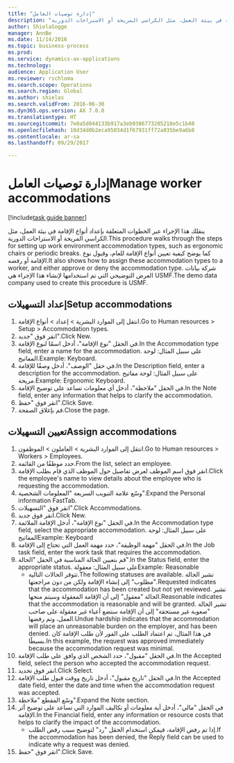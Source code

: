 ```yaml
--- 
title: "إدارة توصيات العامل"
description: "ينقلك هذا الإجراء عبر الخطوات المتعلقة بإعداد أنواع الإقامة في بيئة العمل، مثل الكراسي المريحة أو الاستراحات الدورية."
author: ShielaSogge
manager: AnnBe
ms.date: 11/14/2016
ms.topic: business-process
ms.prod: 
ms.service: dynamics-ax-applications
ms.technology: 
audience: Application User
ms.reviewer: rschloma
ms.search.scope: Operations
ms.search.region: Global
ms.author: shielas
ms.search.validFrom: 2016-06-30
ms.dyn365.ops.version: AX 7.0.0
ms.translationtype: HT
ms.sourcegitcommit: 7e0a5d044133b917a3eb9386773205218e5c1b40
ms.openlocfilehash: 10d34d0b2eca95034d1f67931ff72a035be9a6b8
ms.contentlocale: ar-sa
ms.lasthandoff: 09/29/2017

---
```

# <a name="manage-worker-accommodations"></a><span data-ttu-id="38b17-103">إدارة توصيات العامل</span><span class="sxs-lookup"><span data-stu-id="38b17-103">Manage worker accommodations</span></span>

[!include[task guide banner](../../../includes/task-guide-banner.md)]

<span data-ttu-id="38b17-104">ينقلك هذا الإجراء عبر الخطوات المتعلقة بإعداد أنواع الإقامة في بيئة العمل، مثل الكراسي المريحة أو الاستراحات الدورية.</span><span class="sxs-lookup"><span data-stu-id="38b17-104">This procedure walks through the steps for setting up work environment accommodation types, such as ergonomic chairs or periodic breaks.</span></span> <span data-ttu-id="38b17-105">كما يوضح كيفية تعيين أنواع الإقامة للعام، وقبول نوع الإقامة أو رفضه.</span><span class="sxs-lookup"><span data-stu-id="38b17-105">It also shows how to assign these accommodation types to a worker, and either approve or deny the accommodation type.</span></span> <span data-ttu-id="38b17-106">شركة بيانات العرض التوضيحي التي تم استخدامها لإنشاء هذا الإجراء هي USMF.</span><span class="sxs-lookup"><span data-stu-id="38b17-106">The demo data company used to create this procedure is USMF.</span></span>


## <a name="setup-accommodations"></a><span data-ttu-id="38b17-107">إعداد التسهيلات</span><span class="sxs-lookup"><span data-stu-id="38b17-107">Setup accommodations</span></span>
1. <span data-ttu-id="38b17-108">انتقل إلى الموارد البشرية > إعداد > أنواع الإقامة.</span><span class="sxs-lookup"><span data-stu-id="38b17-108">Go to Human resources > Setup > Accommodation types.</span></span>
2. <span data-ttu-id="38b17-109">انقر فوق "جديد".</span><span class="sxs-lookup"><span data-stu-id="38b17-109">Click New.</span></span>
3. <span data-ttu-id="38b17-110">في الحقل "نوع الإقامة"، أدخل اسمًا لنوع الإقامة.</span><span class="sxs-lookup"><span data-stu-id="38b17-110">In the Accommodation type field, enter a name for the accommodation.</span></span> <span data-ttu-id="38b17-111">على سبيل المثال: لوحة المفاتيح.</span><span class="sxs-lookup"><span data-stu-id="38b17-111">Example: Keyboard.</span></span>
4. <span data-ttu-id="38b17-112">في حقل "الوصف"، أدخل وصفًا للإقامة.</span><span class="sxs-lookup"><span data-stu-id="38b17-112">In the Description field, enter a description for the accommodation.</span></span> <span data-ttu-id="38b17-113">على سبيل المثال: لوحة مفاتيح مريحة.</span><span class="sxs-lookup"><span data-stu-id="38b17-113">Example: Ergonomic Keyboard.</span></span>
5. <span data-ttu-id="38b17-114">في الحقل "ملاحظة"، أدخل أي معلومات تساعد على توضيح الإقامة.</span><span class="sxs-lookup"><span data-stu-id="38b17-114">In the Note field, enter any information that helps to clarify the accommodation.</span></span>
6. <span data-ttu-id="38b17-115">انقر فوق "حفظ".</span><span class="sxs-lookup"><span data-stu-id="38b17-115">Click Save.</span></span>
7. <span data-ttu-id="38b17-116">قم بإغلاق الصفحة.</span><span class="sxs-lookup"><span data-stu-id="38b17-116">Close the page.</span></span>

## <a name="assign-accommodations"></a><span data-ttu-id="38b17-117">تعيين التسهيلات</span><span class="sxs-lookup"><span data-stu-id="38b17-117">Assign accommodations</span></span>
1. <span data-ttu-id="38b17-118">انتقل إلى الموارد البشرية > العاملون > الموظفون.</span><span class="sxs-lookup"><span data-stu-id="38b17-118">Go to Human resources > Workers > Employees.</span></span>
2. <span data-ttu-id="38b17-119">حدد موظفًا من القائمة.</span><span class="sxs-lookup"><span data-stu-id="38b17-119">From the list, select an employee.</span></span>
3. <span data-ttu-id="38b17-120">انقر فوق اسم الموظف لعرض تفاصيل حول الموظف الذي قام بطلب الإقامة.</span><span class="sxs-lookup"><span data-stu-id="38b17-120">Click the employee's name to view details about the employee who is requesting the accommodation.</span></span>
4. <span data-ttu-id="38b17-121">وسّع علامة التبويب السريعة "المعلومات الشخصية".</span><span class="sxs-lookup"><span data-stu-id="38b17-121">Expand the Personal information FastTab.</span></span>
5. <span data-ttu-id="38b17-122">انقر فوق "التسهيلات".</span><span class="sxs-lookup"><span data-stu-id="38b17-122">Click Accommodations.</span></span>
6. <span data-ttu-id="38b17-123">انقر فوق جديد.</span><span class="sxs-lookup"><span data-stu-id="38b17-123">Click New.</span></span>
7. <span data-ttu-id="38b17-124">في الحقل "نوع الإقامة"، أدخل الإقامة الملائمة.</span><span class="sxs-lookup"><span data-stu-id="38b17-124">In the Accommodation type field, select the appropriate accommodation.</span></span> <span data-ttu-id="38b17-125">على سبيل المثال: لوحة المفاتيح</span><span class="sxs-lookup"><span data-stu-id="38b17-125">Example: Keyboard</span></span>
8. <span data-ttu-id="38b17-126">في الحقل "مهمة الوظيفة‬"، حدد مهمة العمل التي تحتاج إلى الإقامة.</span><span class="sxs-lookup"><span data-stu-id="38b17-126">In the Job task field, enter the work task that requires the accommodation.</span></span>
9. <span data-ttu-id="38b17-127">قم بتعيين الحالة المناسبة في الحقل "الحالة".</span><span class="sxs-lookup"><span data-stu-id="38b17-127">In the Status field, enter the appropriate status.</span></span> <span data-ttu-id="38b17-128">على سبيل المثال: معقولة</span><span class="sxs-lookup"><span data-stu-id="38b17-128">Example: Reasonable</span></span>
    * <span data-ttu-id="38b17-129">تتوفر الحالات التالية.</span><span class="sxs-lookup"><span data-stu-id="38b17-129">The following statuses are available.</span></span> <span data-ttu-id="38b17-130">تشير الحالة "مطلوب‬" إلى إنشاء الإقامة ولكن من دون مراجعتها.</span><span class="sxs-lookup"><span data-stu-id="38b17-130">Requested indicates that the accommodation has been created but not yet reviewed.</span></span> <span data-ttu-id="38b17-131">تشير الحالة "معقول" إلى أن الإقامة المعقولة وسيتم منحها.</span><span class="sxs-lookup"><span data-stu-id="38b17-131">Reasonable indicates that the accommodation is reasonable and will be granted.</span></span> <span data-ttu-id="38b17-132">تشير الحالة "صعوبة غير مستحقة‬" إلى أن الإقامة ستضع أعباء غير معقولة على صاحب العمل، وتم رفضها.</span><span class="sxs-lookup"><span data-stu-id="38b17-132">Undue hardship indicates that the accommodation will place an unreasonable burden on the employer, and has been denied.</span></span> <span data-ttu-id="38b17-133">في هذا المثال، تم اعتماد الطلب على الفور لأن طلب الإقامة كان بسيطًا.</span><span class="sxs-lookup"><span data-stu-id="38b17-133">In this example, the request was approved immediately because the accommodation request was minimal.</span></span>  
10. <span data-ttu-id="38b17-134">في الحقل "مقبول‬"، حدد الشخص الذي وافق على طلب الإقامة.</span><span class="sxs-lookup"><span data-stu-id="38b17-134">In the Accepted field, select the person who accepted the accommodation request.</span></span>
11. <span data-ttu-id="38b17-135">انقر فوق تحديد.</span><span class="sxs-lookup"><span data-stu-id="38b17-135">Click Select.</span></span>
12. <span data-ttu-id="38b17-136">في الحقل "تاريخ مقبول"، أدخل تاريخ ووقت قبول طلب الإقامة.</span><span class="sxs-lookup"><span data-stu-id="38b17-136">In the Accepted date field, enter the date and time when the accommodation request was accepted.</span></span>
13. <span data-ttu-id="38b17-137">وسّع المقطع "ملاحظة".</span><span class="sxs-lookup"><span data-stu-id="38b17-137">Expand the Note section.</span></span>
14. <span data-ttu-id="38b17-138">في الحقل "مالي‬"، أدخل أية معلومات أو تكاليف الموارد التي تساعد على توضيح أثر الإقامة.</span><span class="sxs-lookup"><span data-stu-id="38b17-138">In the Financial field, enter any information or resource costs that helps to clarify the impact of the accommodation.</span></span>
    * <span data-ttu-id="38b17-139">إذا تم رفض الإقامة، فيمكن استخدام الحقل "رد" لتوضيح سبب رفض الطلب.</span><span class="sxs-lookup"><span data-stu-id="38b17-139">If the accommodation has been denied, the Reply field can be used to indicate why a request was denied.</span></span>  
15. <span data-ttu-id="38b17-140">انقر فوق "حفظ".</span><span class="sxs-lookup"><span data-stu-id="38b17-140">Click Save.</span></span>


